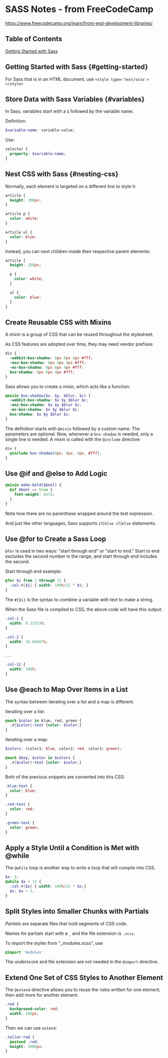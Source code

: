 # SASS Notes - from FreeCodeCamp
https://www.freecodecamp.org/learn/front-end-development-libraries/

## Table of Contents

[Getting Started with Sass](#getting-started)


## Getting Started with Sass {#getting-started}
For Sass that is in an HTML document, use `<style type='text/scss'></style>`

## Store Data with Sass Variables {#variables}

In Sass, variables start with a `$` followed by the variable name.

Definition: 
``````scss
$variable-name: variable-value;
``````

Use: 
```scss
selector {  
  property: $variable-name;
}
```

## Nest CSS with Sass {#nesting-css}

Normally, each element is targeted on a different line to style it:
``````css
article {
  height: 200px;
}

article p {
  color: white;
}

article ul {
  color: blue;
}
``````

Instead, you can nest children inside their respective parent elements:

``````scss
article {
  height: 200px;

  p {
    color: white;
  }

  ul {
    color: blue;
  }
}
``````

## Create Reusable CSS with Mixins

A *mixin* is a group of CSS that can be reused throughout the stylesheet.

As CSS features are adopted over time, they may need vendor prefixes: 

``````css
div {
  -webkit-box-shadow: 0px 0px 4px #fff;
  -moz-box-shadow: 0px 0px 4px #fff;
  -ms-box-shadow: 0px 0px 4px #fff;
  box-shadow: 0px 0px 4px #fff;
}
``````

Sass allows you to create a mixin, which acts like a function:

``````scss
@mixin box-shadow($x, $y, $blur, $c) { 
  -webkit-box-shadow: $x $y $blur $c;
  -moz-box-shadow: $x $y $blur $c;
  -ms-box-shadow: $x $y $blur $c;
  box-shadow: $x $y $blur $c;
}
``````

The definition starts with `@mixin` followed by a custom name. The parameters are optional. Now, whenever a `box-shadow` is needed, only a single line is needed. A mixin is called with the `@include` directive:

``````scss
div {
  @include box-shadow(0px, 0px, 4px, #fff);
}
``````

## Use @if and @else to Add Logic

``````scss
@mixin make-bold($bool) {
  @if $bool == true {
    font-weight: bold;
  }
}
``````

Note how there are no parenthese wrapped around the test expression.

And just like other languages, Sass supports `if`/`else if`/`else` statements.

## Use @for to Create a Sass Loop

`@for` is used in two ways: "start through end" or "start to end." Start to end excludes the second number in the range, and start through end includes the second.

Start through end example:

``````scss
@for $i from 1 through 12 {
  .col-#{$i} { width: 100%/12 * $i; }
}

``````
The `#{$i}` is the syntax to combine a variable with text to make a string.

When the Sass file is compiled to CSS, the above code will have this output:

``````css
.col-1 {
  width: 8.33333%;
}

.col-2 {
  width: 16.66667%;
}

...

.col-12 {
  width: 100%;
}
``````

## Use @each to Map Over Items in a List

The syntax between iterating over a list and a map is different.

Iterating over a list:

``````scss
@each $color in blue, red, green {
  .#{$color}-text {color: $color;}
}
``````

Iterating over a map:

``````scss
$colors: (color1: blue, color2: red, color3: green);

@each $key, $color in $colors {
  .#{$color}-text {color: $color;}
}
``````

Both of the previous snippets are converted into this CSS:

``````css
.blue-text {
  color: blue;
}

.red-text {
  color: red;
}

.green-text {
  color: green;
}
``````

## Apply a Style Until a Condition is Met with @while

The `@while` loop is another way to write a loop that will compile into CSS.

``````scss
$x: 1;
@while $x < 13 {
  .col-#{$x} { width: 100%/12 * $x;}
  $x: $x + 1;
}
``````

## Split Styles into Smaller Chunks with Partials

*Partials* are separate files that hold segments of CSS code.

Names for partials start with a `_` and the file extension is `.scss`.

To import the styles from "_modules.scss", use 
``````scss
@import 'modules'
``````
The underscore and file extension are not needed in the `@import` directive.

## Extend One Set of CSS Styles to Another Element

The `@extend` directive allows you to reuse the rules written for one element, then add more for another element.

``````scss
.red {
  background-color: red;
  width: 100px;
}
``````

Then we can use `extend`:

``````scss
.taller-red {
  @extend .red;
  height: 1000px;
}
``````